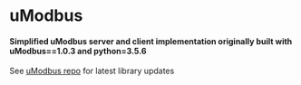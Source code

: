 # uModbus
#### Simplified uModbus server and client implementation originally built with uModbus==1.0.3 and python=3.5.6 

See [uModbus repo](https://pypi.org/project/uModbus/) for latest library updates
